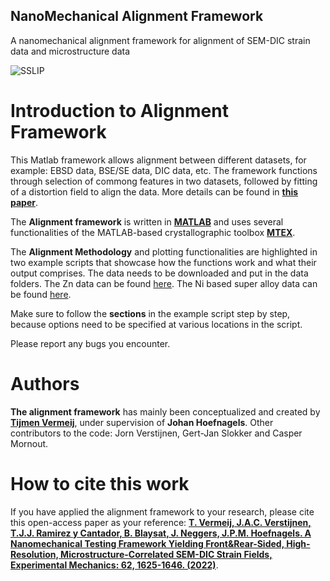 ## NanoMechanical Alignment Framework
A nanomechanical alignment framework for alignment of SEM-DIC strain data and microstructure data

![SSLIP](https://media.springernature.com/lw685/springer-static/image/art%3A10.1007%2Fs11340-022-00884-0/MediaObjects/11340_2022_884_Fig3_HTML.png)

# Introduction to Alignment Framework

This Matlab framework allows alignment between different datasets, for example: EBSD data, BSE/SE data, DIC data, etc. The framework functions through selection of commong features in two datasets, followed by fitting of a distortion field to align the data.
More details can be found in [**this paper**](https://doi.org/10.1007/s11340-022-00884-0).

The **Alignment framework** is written in [**MATLAB**](https://mathworks.com/products/matlab.html) and uses several functionalities of the MATLAB-based crystallographic toolbox [**MTEX**](https://mtex-toolbox.github.io).

The **Alignment Methodology** and plotting functionalities are highlighted in two example scripts that showcase how the functions work and what their output comprises. The data needs to be downloaded and put in the data folders.
The Zn data can be found [here](https://www.dropbox.com/scl/fo/q9mi4eoujh25emnq31d41/h?rlkey=90a7turjxldqsrmtebs9y5rbf&dl=1).
The Ni based super alloy data can be found [here](https://www.dropbox.com/scl/fo/q9mi4eoujh25emnq31d41/h?rlkey=90a7turjxldqsrmtebs9y5rbf&dl=1).

Make sure to follow the **sections** in the example script step by step, because options need to be specified at various locations in the script.

Please report any bugs you encounter.

# Authors
**The alignment framework** has mainly been conceptualized and created by [**Tijmen Vermeij**](https://www.tue.nl/en/research/researchers/tijmen-vermeij/), under supervision of **Johan Hoefnagels**. Other contributors to the code: Jorn Verstijnen, Gert-Jan Slokker and Casper Mornout.

# How to cite this work
If you have applied the alignment framework to your research, please cite this open-access paper as your reference:
[**T. Vermeij, J.A.C. Verstijnen, T.J.J. Ramirez y Cantador, B. Blaysat, J. Neggers, J.P.M. Hoefnagels. A Nanomechanical Testing Framework Yielding Front&Rear-Sided, High-Resolution, Microstructure-Correlated SEM-DIC Strain Fields, Experimental Mechanics: 62, 1625-1646. (2022)**](https://doi.org/10.1007/s11340-022-00884-0).
